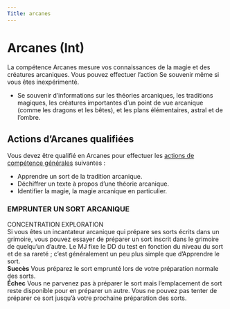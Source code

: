 ```yaml
---
Title: arcanes
---
```

# Arcanes (Int)
La compétence Arcanes mesure vos connaissances de la magie et des créatures arcaniques. Vous pouvez effectuer l’action Se souvenir même si vous êtes inexpérimenté.
- Se souvenir d’informations sur les théories arcaniques, les traditions magiques, les créatures importantes d’un point de vue arcanique (comme les dragons et les bêtes), et les plans élémentaires, astral et de l’ombre.

## Actions d’Arcanes qualifiées
Vous devez être qualifié en Arcanes pour effectuer les [actions de compétence générales](competences/actions-de-competences-generales.md) suivantes :
- Apprendre un sort de la tradition arcanique.
- Déchiffrer un texte à propos d’une théorie arcanique.
- Identifier la magie, la magie arcanique en particulier.

### EMPRUNTER UN SORT ARCANIQUE
CONCENTRATION EXPLORATION  
Si vous êtes un incantateur arcanique qui prépare ses sorts écrits dans un grimoire, vous pouvez essayer de préparer un sort inscrit dans le grimoire de quelqu’un d’autre. Le MJ fixe le DD du test en fonction du niveau du sort et de sa rareté ; c’est généralement un peu plus simple que d’Apprendre le sort.  
**Succès** Vous préparez le sort emprunté lors de votre préparation normale des sorts.  
**Échec** Vous ne parvenez pas à préparer le sort mais l’emplacement de sort reste disponible pour en préparer un autre. Vous ne pouvez pas tenter de préparer ce sort jusqu’à votre prochaine préparation des sorts.